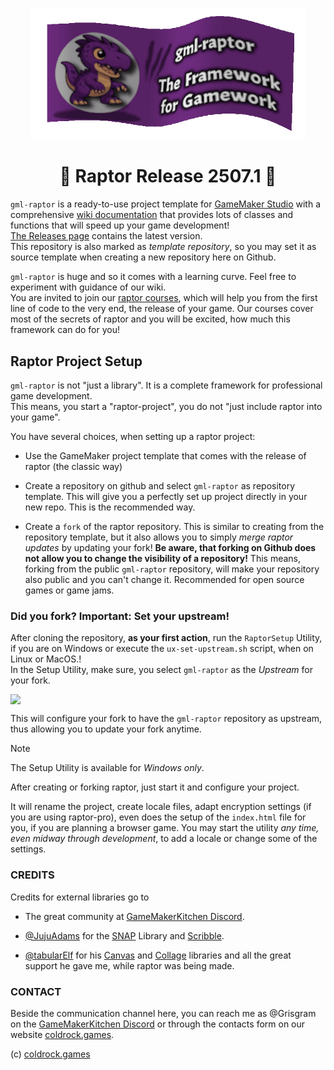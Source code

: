 <p align="center"><img src="https://github.com/coldrockgames/.github/blob/main/public_images/gml-raptor-anim-trans.gif" style="display:block; margin:auto; width:438px"></p>
<h1 align="center">🦖 Raptor Release 2507.1 🦖</h1>

`gml-raptor` is a ready-to-use project template for [GameMaker Studio](https://gamemaker.io) with a comprehensive [wiki documentation](https://github.com/Grisgram/gml-raptor/wiki) that provides lots of classes and functions that will speed up your game development!\
[The Releases page](https://github.com/Grisgram/gml-raptor/releases) contains the latest version.\
This repository is also marked as _template repository_, so you may set it as source template when creating a new repository here on Github.

`gml-raptor` is huge and so it comes with a learning curve. Feel free to experiment with guidance of our wiki.\
You are invited to join our [raptor courses](https://www.coldrock.games/www/courses.php), which will help you from the first line of code to the very end, the release of your game. Our courses cover most of the secrets of raptor and you will be excited, how much this framework can do for you!

## Raptor Project Setup
`gml-raptor` is not "just a library". It is a complete framework for professional game development.\
This means, you start a "raptor-project", you do not "just include raptor into your game".

You have several choices, when setting up a raptor project:

* Use the GameMaker project template that comes with the release of raptor (the classic way)

* Create a repository on github and select `gml-raptor` as repository template. This will give you a perfectly set up project directly in your new repo. This is the recommended way.

* Create a `fork` of the raptor repository. This is similar to creating from the repository template, but it also allows you to simply _merge raptor updates_ by updating your fork! **Be aware, that forking on Github does not allow you to change the visibility of a repository!** This means, forking from the public `gml-raptor` repository, will make your repository also public and you can't change it. Recommended for open source games or game jams.

### Did you fork? Important: Set your upstream!
After cloning the repository, **as your first action**, run the `RaptorSetup` Utility, if you are on Windows or execute the `ux-set-upstream.sh` script, when on Linux or MacOS.!\
In the Setup Utility, make sure, you select `gml-raptor` as the _Upstream_ for your fork.
<p align="center"><img src="https://github.com/user-attachments/assets/6b284bb4-742c-49c5-aa1d-8254a91dc7d3" style="display:block; margin:auto; width:600px"></p>

This will configure your fork to have the `gml-raptor` repository as upstream, thus allowing you to update your fork anytime.

> [!NOTE]
> The Setup Utility is available for _Windows only_.

After creating or forking raptor, just start it and configure your project.

It will rename the project, create locale files, adapt encryption settings (if you are using raptor-pro), even does the setup of the `index.html` file for you, if you are planning a browser game. You may start the utility _any time, even midway through development_, to add a locale or change some of the settings.


### CREDITS
Credits for external libraries go to 

* The great community at [GameMakerKitchen Discord](https://discord.gg/8krYCqr).

* [@JujuAdams](https://github.com/JujuAdams) for the [SNAP](https://github.com/JujuAdams/SNAP) Library and [Scribble](https://github.com/JujuAdams/scribble).

* [@tabularElf](https://github.com/tabularelf) for his [Canvas](https://github.com/tabularelf/Canvas) and [Collage](https://github.com/tabularelf/Collage) libraries and all the great support he gave me, while raptor was being made.


### CONTACT
Beside the communication channel here, you can reach me as @Grisgram on the [GameMakerKitchen Discord](https://discord.gg/8krYCqr) or through the contacts form on our website [coldrock.games](https://www.coldrock.games).

(c) [coldrock.games](https://www.coldrock.games)

